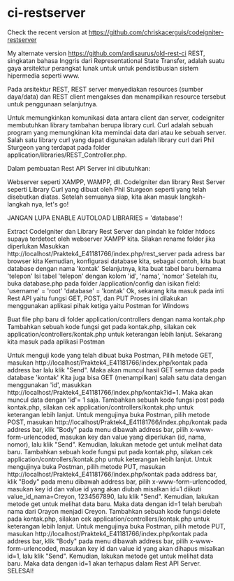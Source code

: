 # ci-restserver
Check the recent version at https://github.com/chriskacerguis/codeigniter-restserver

My alternate version https://github.com/ardisaurus/old-rest-ci
REST, singkatan bahasa Inggris dari Representational State Transfer, adalah suatu gaya arsitektur perangkat lunak untuk untuk pendistibusian sistem hipermedia seperti www.

Pada arsitektur REST, REST server menyediakan resources (sumber daya/data) dan REST client mengakses dan menampilkan resource tersebut untuk penggunaan selanjutnya.

Untuk memungkinkan komunikasi data antara client dan server, codeigniter membutuhkan library tambahan berupa library curl. Curl adalah sebuah program yang memungkinan kita memindai data dari atau ke sebuah server. Salah satu library curl yang dapat digunakan adalah library curl dari Phil Sturgeon yang terdapat pada folder application/libraries/REST_Controller.php.

Dalam pembuatan Rest API Server ini dibutuhkan:

Webserver seperti XAMPP, WAMPP, dll.
CodeIgniter dan library Rest Server seperti Library Curl yang dibuat oleh Phil Sturgeon seperti yang telah disebutkan diatas.
Setelah semuanya siap, kita akan masuk langkah-langkah nya, let's go!

JANGAN LUPA ENABLE AUTOLOAD LIBRARIES = 'database'!

Extract CodeIgniter dan Library Rest Server dan pindah ke folder htdocs supaya terdetect oleh webserver XAMPP kita. Silakan rename folder jika diperlukan
Masukkan http://localhost/Praktek4_E41181766/index.php/rest_server pada adress bar browser kita
Kemudian, konfigurasi database kita, sebagai contoh, kita buat database dengan nama 'kontak'
Selanjutnya, kita buat tabel baru bernama 'telepon'
Isi tabel 'telepon' dengan kolom 'id', 'nama', 'nomor'
Setelah itu, buka database.php pada folder /application/config dan isikan field: 'username' = 'root' 'database' = 'kontak'
Ok, sekarang kita masuk pada inti Rest API yaitu fungsi GET, POST, dan PUT Proses ini dilakukan menggunakan aplikasi pihak ketiga yaitu Postman for Windows

Buat file php baru di folder application/controllers dengan nama kontak.php Tambahkan sebuah kode fungsi get pada kontak.php, silakan cek application/controllers/kontak.php untuk keterangan lebih lanjut.
Sekarang kita masuk pada aplikasi Postman

Untuk menguji kode yang telah dibuat buka Postman, Pilih metode GET, masukan http://localhost/Praktek4_E41181766/index.php/kontak pada address bar lalu klik "Send". Maka akan muncul hasil GET semua data pada database 'kontak'
Kita juga bisa GET (menampilkan) salah satu data dengan menggunakan 'id', masukkan http://localhost/Praktek4_E41181766/index.php/kontak?id=1. Maka akan muncul data dengan 'id'= 1 saja.
Tambahkan sebuah kode fungsi post pada kontak.php, silakan cek application/controllers/kontak.php untuk keterangan lebih lanjut.
Untuk mengujinya buka Postman, pilih metode POST, masukan http://localhost/Praktek4_E41181766/index.php/kontak pada address bar, klik "Body" pada menu dibawah address bar, pilih x-www-form-urlencoded, masukan key dan value yang diperlukan (id, nama, nomor), lalu klik "Send".
Kemudian, lakukan metode get untuk melihat data baru.
Tambahkan sebuah kode fungsi put pada kontak.php, silakan cek application/controllers/kontak.php untuk keterangan lebih lanjut.
Untuk mengujinya buka Postman, pilih metode PUT, masukan http://localhost/Praktek4_E41181766/index.php/kontak pada address bar, klik "Body" pada menu dibawah address bar, pilih x-www-form-urlencoded, masukan key id dan value id yang akan diubah misalkan id=1 diikuti value_id_nama=Creyon, 1234567890, lalu klik "Send".
Kemudian, lakukan metode get untuk melihat data baru. Maka data dengan id=1 telah berubah nama dari Orayon menjadi Creyon.
Tambahkan sebuah kode fungsi delete pada kontak.php, silakan cek application/controllers/kontak.php untuk keterangan lebih lanjut.
Untuk mengujinya buka Postman, pilih metode PUT, masukan http://localhost/Praktek4_E41181766/index.php/kontak pada address bar, klik "Body" pada menu dibawah address bar, pilih x-www-form-urlencoded, masukan key id dan value id yang akan dihapus misalkan id=1, lalu klik "Send".
Kemudian, lakukan metode get untuk melihat data baru. Maka data dengan id=1 akan terhapus dalam Rest API Server.
SELESAI!
